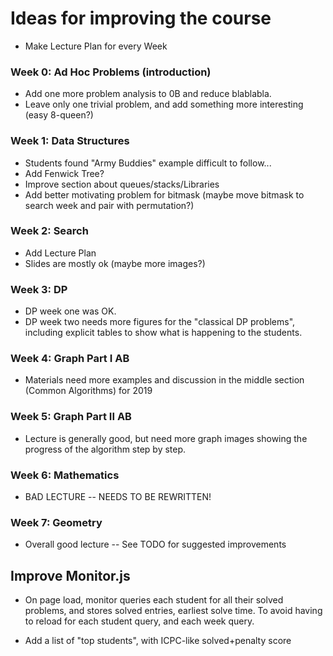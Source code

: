 # Ideas for improving the course
- Make Lecture Plan for every Week

### Week 0: Ad Hoc Problems (introduction)
- Add one more problem analysis to 0B and reduce blablabla.
- Leave only one trivial problem, and add something more interesting (easy 8-queen?)

### Week 1: Data Structures
- Students found "Army Buddies" example difficult to follow...
- Add Fenwick Tree?
- Improve section about queues/stacks/Libraries
- Add better motivating problem for bitmask (maybe move bitmask to search week
  and pair with permutation?)

### Week 2: Search
- Add Lecture Plan
- Slides are mostly ok (maybe more images?)

### Week 3: DP
- DP week one was OK.
- DP week two needs more figures for the "classical DP problems", including explicit tables to show what
  is happening to the students.

### Week 4: Graph Part I AB
- Materials need more examples and discussion in the middle section (Common Algorithms) for 2019

### Week 5: Graph Part II AB
- Lecture is generally good, but need more graph images showing the progress of the algorithm step by step.

### Week 6: Mathematics
- BAD LECTURE -- NEEDS TO BE REWRITTEN!

### Week 7: Geometry
- Overall good lecture -- See TODO for suggested improvements

## Improve Monitor.js
- On page load, monitor queries each student for all their solved problems,
  and stores solved entries, earliest solve time. To avoid having to reload for each student query, and each
  week query.

- Add a list of "top students", with ICPC-like solved+penalty score
